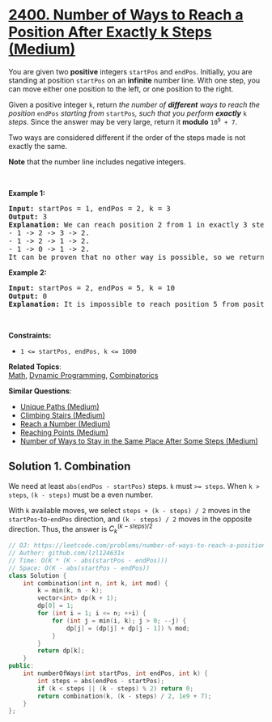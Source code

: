 # [2400. Number of Ways to Reach a Position After Exactly k Steps (Medium)](https://leetcode.com/problems/number-of-ways-to-reach-a-position-after-exactly-k-steps)

<p>You are given two <strong>positive</strong> integers <code>startPos</code> and <code>endPos</code>. Initially, you are standing at position <code>startPos</code> on an <strong>infinite</strong> number line. With one step, you can move either one position to the left, or one position to the right.</p>

<p>Given a positive integer <code>k</code>, return <em>the number of <strong>different</strong> ways to reach the position </em><code>endPos</code><em> starting from </em><code>startPos</code><em>, such that you perform <strong>exactly</strong> </em><code>k</code><em> steps</em>. Since the answer may be very large, return it <strong>modulo</strong> <code>10<sup>9</sup> + 7</code>.</p>

<p>Two ways are considered different if the order of the steps made is not exactly the same.</p>

<p><strong>Note</strong> that the number line includes negative integers.</p>

<p>&nbsp;</p>
<p><strong class="example">Example 1:</strong></p>

<pre><strong>Input:</strong> startPos = 1, endPos = 2, k = 3
<strong>Output:</strong> 3
<strong>Explanation:</strong> We can reach position 2 from 1 in exactly 3 steps in three ways:
- 1 -&gt; 2 -&gt; 3 -&gt; 2.
- 1 -&gt; 2 -&gt; 1 -&gt; 2.
- 1 -&gt; 0 -&gt; 1 -&gt; 2.
It can be proven that no other way is possible, so we return 3.</pre>

<p><strong class="example">Example 2:</strong></p>

<pre><strong>Input:</strong> startPos = 2, endPos = 5, k = 10
<strong>Output:</strong> 0
<strong>Explanation:</strong> It is impossible to reach position 5 from position 2 in exactly 10 steps.
</pre>

<p>&nbsp;</p>
<p><strong>Constraints:</strong></p>

<ul>
	<li><code>1 &lt;= startPos, endPos, k &lt;= 1000</code></li>
</ul>


**Related Topics**:  
[Math](https://leetcode.com/tag/math/), [Dynamic Programming](https://leetcode.com/tag/dynamic-programming/), [Combinatorics](https://leetcode.com/tag/combinatorics/)

**Similar Questions**:
* [Unique Paths (Medium)](https://leetcode.com/problems/unique-paths/)
* [Climbing Stairs (Medium)](https://leetcode.com/problems/climbing-stairs/)
* [Reach a Number (Medium)](https://leetcode.com/problems/reach-a-number/)
* [Reaching Points (Medium)](https://leetcode.com/problems/reaching-points/)
* [Number of Ways to Stay in the Same Place After Some Steps (Medium)](https://leetcode.com/problems/number-of-ways-to-stay-in-the-same-place-after-some-steps/)

## Solution 1. Combination

We need at least `abs(endPos - startPos)` steps. `k` must `>= steps`. When `k > steps`, `(k - steps)` must be a even number.

With `k` available moves, we select `steps + (k - steps) / 2` moves in the `startPos`-to-`endPos` direction, and `(k - steps) / 2` moves in the opposite direction. Thus, the answer is $C_k^{(k-steps)/2}$

```cpp
// OJ: https://leetcode.com/problems/number-of-ways-to-reach-a-position-after-exactly-k-steps
// Author: github.com/lzl124631x
// Time: O(K * (K - abs(startPos - endPos)))
// Space: O(K - abs(startPos - endPos))
class Solution {
    int combination(int n, int k, int mod) {
        k = min(k, n - k);
        vector<int> dp(k + 1);
        dp[0] = 1;
        for (int i = 1; i <= n; ++i) {
            for (int j = min(i, k); j > 0; --j) {
                dp[j] = (dp[j] + dp[j - 1]) % mod;
            }
        }
        return dp[k];
    }
public:
    int numberOfWays(int startPos, int endPos, int k) {
        int steps = abs(endPos - startPos);
        if (k < steps || (k - steps) % 2) return 0;
        return combination(k, (k - steps) / 2, 1e9 + 7);
    }
};
```